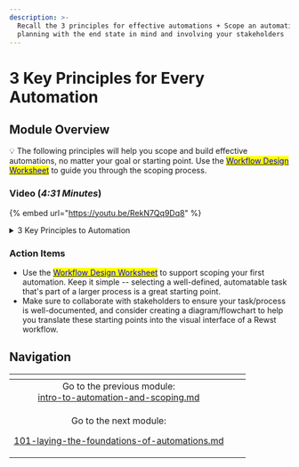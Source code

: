 ```yaml
---
description: >-
  Recall the 3 principles for effective automations + Scope an automation by
  planning with the end state in mind and involving your stakeholders
---
```


# 3 Key Principles for Every Automation

## Module Overview

💡 The following principles will help you scope and build effective automations, no matter your goal or starting point. Use the [<mark style="color:blue;">Workflow Design Worksheet</mark>](https://files.gitbook.com/v0/b/gitbook-x-prod.appspot.com/o/spaces%2FAQQ1EHVcEsGKBPVHmiav%2Fuploads%2FuRW8KH7r5T6EIW4fGgzG%2FRewst%20Workflow%20Design%20Worksheet.pdf?alt=media\&token=d2d3aa4e-f0db-417b-81c8-1a31414e500c) to guide you through the scoping process.

### Video (_4:31 Minutes_)

{% embed url="https://youtu.be/RekN7Qq9Dq8" %}

<details>

<summary>3 Key Principles to Automation</summary>

**1. Aharon's Law: You can't document a process that doesn't exist.**&#x20;

Start with documenting the process and make sure you involve colleagues to gather key information about the process, identify bottlenecks or inefficiencies, and ensure alignment on the goals/objectives.

**2. The best automations are forgettable...so figure out how you'll measure the value of an automation from the start!**&#x20;

This may be time saved or a different metric (or set of metrics), and goes back to the benefits of automation.

**3. Start with small, simple, frequent tasks.**

...or, start with just a few steps. Test, refine, and build from there.

</details>

### Action Items

* Use the [<mark style="color:blue;">Workflow Design Worksheet</mark>](https://files.gitbook.com/v0/b/gitbook-x-prod.appspot.com/o/spaces%2FAQQ1EHVcEsGKBPVHmiav%2Fuploads%2FuRW8KH7r5T6EIW4fGgzG%2FRewst%20Workflow%20Design%20Worksheet.pdf?alt=media\&token=d2d3aa4e-f0db-417b-81c8-1a31414e500c) to support scoping your first automation. Keep it simple -- selecting a well-defined, automatable task that's part of a larger process is a great starting point.&#x20;
* Make sure to collaborate with stakeholders to ensure your task/process is well-documented, and consider creating a diagram/flowchart to help you translate these starting points into the visual interface of a Rewst workflow.

## Navigation

<table data-card-size="large" data-column-title-hidden data-view="cards" data-full-width="false"><thead><tr><th align="center"></th><th align="center"></th><th data-hidden data-card-target data-type="content-ref"></th></tr></thead><tbody><tr><td align="center">Go to the previous module:<br><a data-mention href="intro-to-automation-and-scoping.md">intro-to-automation-and-scoping.md</a></td><td align="center"></td><td></td></tr><tr><td align="center"><p>Go to the next module:</p><p><a data-mention href="101-laying-the-foundations-of-automations.md">101-laying-the-foundations-of-automations.md</a><br></p></td><td align="center"></td><td></td></tr></tbody></table>
